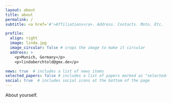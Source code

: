```yaml
---
layout: about
title: about
permalink: /
subtitle: <a href='#'>Affiliations</a>. Address. Contacts. Moto. Etc.

profile:
  align: right
  image: linda.jpg
  image_circular: false # crops the image to make it circular
  address: >
    <p>Munich, Germany</p>
    <p>lindaberchtold@gmx.de</p>

news: true  # includes a list of news items
selected_papers: false # includes a list of papers marked as "selected={true}"
social: true  # includes social icons at the bottom of the page
---
```


About yourself.
